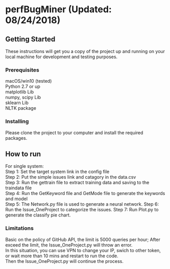 # perfBugMiner (Updated: 08/24/2018)

## Getting Started

These instructions will get you a copy of the project up and running on your local machine for development and testing purposes.

### Prerequisites

macOS/win10 (tested) </br>
Python 2.7 or up </br>
matplotlib Lib </br>
numpy, scipy Lib </br>
sklearn Lib </br>
NLTK package </br>
### Installing

Please clone the project to your computer and install the required packages. 

## How to run
For single system: </br>
Step 1: Set the target system link in the config file </br>
Step 2: Put the simple issues link and catagory in the data.csv </br>
Step 3: Run the gettrain file to extract training data and saving to the traindata file </br>
Step 4: Run the GetKeyword file and GetMode file to generate the keywords and model </br>
Step 5: The Network.py file is used to generate a neural network. 
Step 6: Run the Issue_OneProject to categorize the issues. 
Step 7: Run Plot.py to generate the classify pie chart. 

### Limitations 
Basic on the policy of GitHub API, the limit is 5000 queries per hour; After exceed the limit, the Issue_OneProject.py will throw an error. </br>
In this situation, you can use VPN to change your IP, swich to other token, or wait more than 10 mins and restart to run the code. </br>
Then the Issue_OneProject.py will continue the process. </br>



